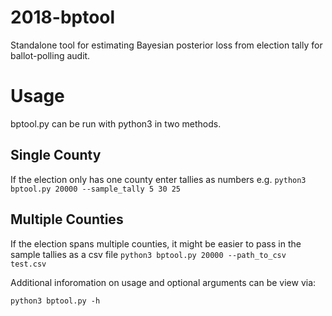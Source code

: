 # 2018-bptool
Standalone tool for estimating Bayesian posterior loss from election tally for ballot-polling audit.

# Usage
bptool.py can be run with python3 in two methods. 

## Single County
If the election only has one county enter tallies as numbers e.g.
```python3 bptool.py 20000 --sample_tally 5 30 25```

## Multiple Counties
If the election spans multiple counties, it might be easier to pass in the sample tallies as a csv file
```python3 bptool.py 20000 --path_to_csv test.csv```

Additional inforomation on usage and optional arguments can be view via:

```python3 bptool.py -h ```